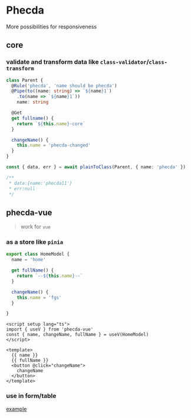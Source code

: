 # Phecda
More possibilities for responsiveness 

## core
### validate and transform data like `class-validator`/`class-transform`

```ts
class Parent {
  @Rule('phecda', 'name should be phecda')
  @Pipe(to((name: string) => `${name}1`)
    .to(name => `${name}1`))
    name: string

  @Get
  get fullname() {
    return `${this.name}-core`
  }

  changeName() {
    this.name = 'phecda-changed'
  }
}

const { data, err } = await plainToClass(Parent, { name: 'phecda' })

/**
 * data:{name:'phecda11'}
 * err:null
 */
```
## phecda-vue
> work for `vue`

### as a store like `pinia`
```ts
export class HomeModel {
  name = 'home'

  get fullName() {
    return `--${this.name}--`
  }

  changeName() {
    this.name = 'fgs'
  }

}
```

```vue
<script setup lang="ts">
import { useV } from 'phecda-vue'
const { name, changeName, fullName } = useV(HomeModel)
</script>

<template>
  {{ name }}
  {{ fullName }}
  <button @click="changeName">
    changeName
  </button>
</template>
```

### use in form/table
[example](./examples/form)


